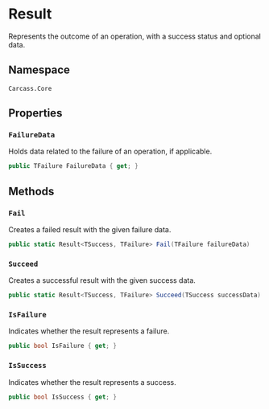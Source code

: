 # Result

Represents the outcome of an operation, with a success status and optional data.

## Namespace

`Carcass.Core`

## Properties

### **`FailureData`**

Holds data related to the failure of an operation, if applicable.

```csharp
public TFailure FailureData { get; }
```

## Methods

### **`Fail`**

Creates a failed result with the given failure data.

```csharp
public static Result<TSuccess, TFailure> Fail(TFailure failureData)
```

### **`Succeed`**

Creates a successful result with the given success data.

```csharp
public static Result<TSuccess, TFailure> Succeed(TSuccess successData)
```

### **`IsFailure`**

Indicates whether the result represents a failure.

```csharp
public bool IsFailure { get; }
```

### **`IsSuccess`**

Indicates whether the result represents a success.

```csharp
public bool IsSuccess { get; }
```
